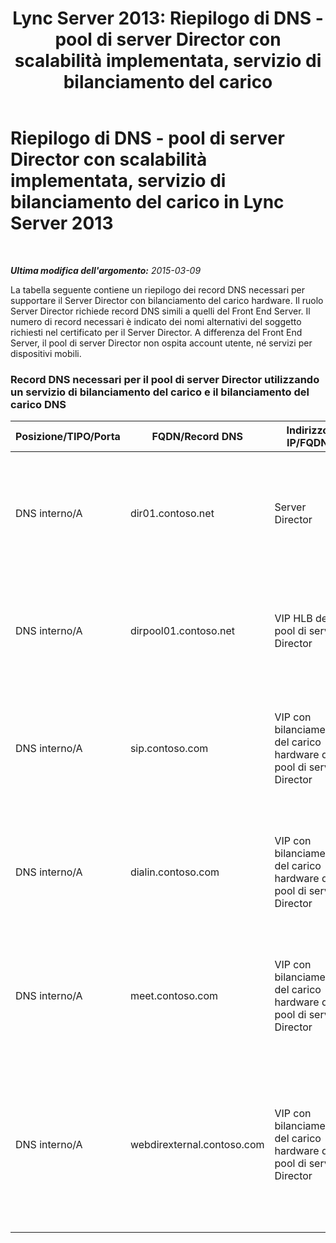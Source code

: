 ﻿---
title: 'Lync Server 2013: Riepilogo di DNS - pool di server Director con scalabilità implementata, servizio di bilanciamento del carico'
TOCTitle: Riepilogo di DNS - pool di server Director con scalabilità implementata, servizio di bilanciamento del carico hardware
ms:assetid: 08ba48e6-bfa1-4ab0-bc89-d58ddb9c20af
ms:mtpsurl: https://technet.microsoft.com/it-it/library/JJ204655(v=OCS.15)
ms:contentKeyID: 49299603
ms.date: 08/24/2015
mtps_version: v=OCS.15
ms.translationtype: HT
---

# Riepilogo di DNS - pool di server Director con scalabilità implementata, servizio di bilanciamento del carico in Lync Server 2013

 

_**Ultima modifica dell'argomento:** 2015-03-09_

La tabella seguente contiene un riepilogo dei record DNS necessari per supportare il Server Director con bilanciamento del carico hardware. Il ruolo Server Director richiede record DNS simili a quelli del Front End Server. Il numero di record necessari è indicato dei nomi alternativi del soggetto richiesti nel certificato per il Server Director. A differenza del Front End Server, il pool di server Director non ospita account utente, né servizi per dispositivi mobili.

### Record DNS necessari per il pool di server Director utilizzando un servizio di bilanciamento del carico e il bilanciamento del carico DNS

<table>
<colgroup>
<col style="width: 25%" />
<col style="width: 25%" />
<col style="width: 25%" />
<col style="width: 25%" />
</colgroup>
<thead>
<tr class="header">
<th>Posizione/TIPO/Porta</th>
<th>FQDN/Record DNS</th>
<th>Indirizzo IP/FQDN</th>
<th>Corrisponde a/Commenti</th>
</tr>
</thead>
<tbody>
<tr class="odd">
<td><p>DNS interno/A</p></td>
<td><p>dir01.contoso.net</p></td>
<td><p>Server Director</p></td>
<td><p>Record host del Server Director utilizzato per la replica e per le comunicazioni server-server</p></td>
</tr>
<tr class="even">
<td><p>DNS interno/A</p></td>
<td><p>dirpool01.contoso.net</p></td>
<td><p>VIP HLB del pool di server Director</p></td>
<td><p>Record host per il pool di server Director con bilanciamento del carico DNS</p></td>
</tr>
<tr class="odd">
<td><p>DNS interno/A</p></td>
<td><p>sip.contoso.com</p></td>
<td><p>VIP con bilanciamento del carico hardware del pool di server Director</p></td>
<td><p>SIP (Session Initiation Protocol) in ingresso dall'interfaccia interna del server perimetrale</p></td>
</tr>
<tr class="even">
<td><p>DNS interno/A</p></td>
<td><p>dialin.contoso.com</p></td>
<td><p>VIP con bilanciamento del carico hardware del pool di server Director</p></td>
<td><p>Servizi Web dialin pubblicati e con bilanciamento del carico hardware da proxy inverso</p></td>
</tr>
<tr class="odd">
<td><p>DNS interno/A</p></td>
<td><p>meet.contoso.com</p></td>
<td><p>VIP con bilanciamento del carico hardware del pool di server Director</p></td>
<td><p>Servizi Web meet pubblicati e con bilanciamento del carico hardware da proxy inverso</p></td>
</tr>
<tr class="even">
<td><p>DNS interno/A</p></td>
<td><p>webdirexternal.contoso.com</p></td>
<td><p>VIP con bilanciamento del carico hardware del pool di server Director</p></td>
<td><p>Servizi Web esterni Web Ticket con bilanciamento del carico hardware pubblicati e definiti dal proxy inverso per il pool di server Director</p></td>
</tr>
</tbody>
</table>

